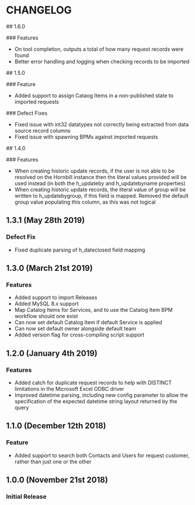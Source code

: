 # CHANGELOG

## 1.6.0

### Features

- On tool completion, outputs a total of how many request records were found
- Better error handling and logging when checking records to be imported

## 1.5.0

### Feature

- Added support to assign Cataog Items in a non-published state to imported requests

### Defect Fixes

- Fixed issue with int32 datatypes not correctly being extracted from data source record columns
- Fixed issue with spawning BPMs against imported requests

## 1.4.0

### Features

- When creating historic update records, if the user is not able to be resolved on the Hornbill instance then the literal values provided will be used instead (in both the h_updateby and h_updatebyname properties)
- When creating historic update records, the literal value of group will be written to h_updatebygroup, if this field is mapped. Removed the default group value populating this column, as this was not logical

## 1.3.1 (May 28th 2019)

### Defect Fix

- Fixed duplicate parsing of h_dateclosed field mapping

## 1.3.0 (March 21st 2019)

### Features

- Added support to import Releases
- Added MySQL 8.x support
- Map Catalog Items for Services, and to use the Catalog Item BPM workflow should one exist
- Can now set default Catalog Item if default Service is applied
- Can now set default owner alongside default team
- Added version flag for cross-compiling script support

## 1.2.0 (January 4th 2019)

### Features

- Added catch for duplicate request records to help with DISTINCT limitations in the Microsoft Excel ODBC driver
- Improved datetime parsing, including new config parameter to allow the specification of the expected datetime string layout returned by the query

## 1.1.0 (December 12th 2018)

### Feature

- Added support to search both Contacts and Users for request customer, rather than just one or the other

## 1.0.0 (November 21st 2018)

### Initial Release
